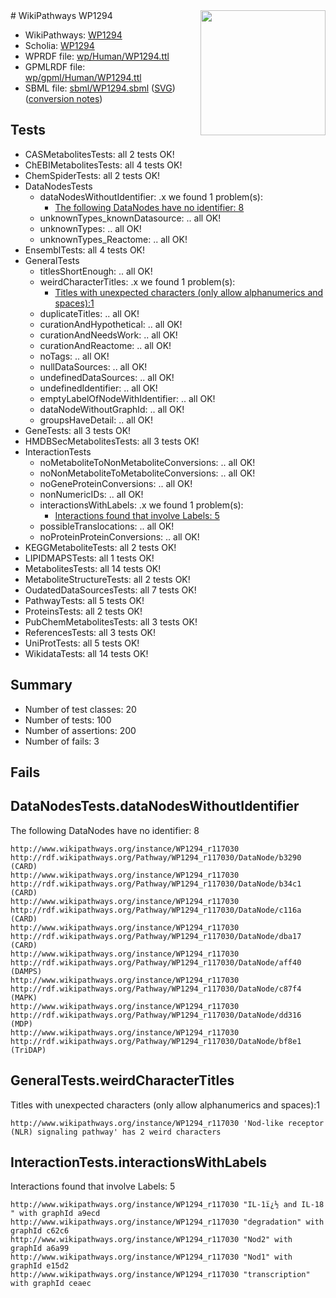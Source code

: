<img style="float: right; width: 200px" src="../logo.png" />
# WikiPathways WP1294

* WikiPathways: [WP1294](https://identifiers.org/wikipathways:WP1294)
* Scholia: [WP1294](https://scholia.toolforge.org/wikipathways/WP1294)
* WPRDF file: [wp/Human/WP1294.ttl](../wp/Human/WP1294.ttl)
* GPMLRDF file: [wp/gpml/Human/WP1294.ttl](../wp/gpml/Human/WP1294.ttl)
* SBML file: [sbml/WP1294.sbml](../sbml/WP1294.sbml) ([SVG](../sbml/WP1294.svg)) ([conversion notes](../sbml/WP1294.txt))

## Tests
* CASMetabolitesTests: all 2 tests OK!
* ChEBIMetabolitesTests: all 4 tests OK!
* ChemSpiderTests: all 2 tests OK!
* DataNodesTests
    * dataNodesWithoutIdentifier: .x we found 1 problem(s):
        * [The following DataNodes have no identifier: 8](#d2d32fa7)
    * unknownTypes_knownDatasource: .. all OK!
    * unknownTypes: .. all OK!
    * unknownTypes_Reactome: .. all OK!
* EnsemblTests: all 4 tests OK!
* GeneralTests
    * titlesShortEnough: .. all OK!
    * weirdCharacterTitles: .x we found 1 problem(s):
        * [Titles with unexpected characters (only allow alphanumerics and spaces):1](#fda87b3f)
    * duplicateTitles: .. all OK!
    * curationAndHypothetical: .. all OK!
    * curationAndNeedsWork: .. all OK!
    * curationAndReactome: .. all OK!
    * noTags: .. all OK!
    * nullDataSources: .. all OK!
    * undefinedDataSources: .. all OK!
    * undefinedIdentifier: .. all OK!
    * emptyLabelOfNodeWithIdentifier: .. all OK!
    * dataNodeWithoutGraphId: .. all OK!
    * groupsHaveDetail: .. all OK!
* GeneTests: all 3 tests OK!
* HMDBSecMetabolitesTests: all 3 tests OK!
* InteractionTests
    * noMetaboliteToNonMetaboliteConversions: .. all OK!
    * noNonMetaboliteToMetaboliteConversions: .. all OK!
    * noGeneProteinConversions: .. all OK!
    * nonNumericIDs: .. all OK!
    * interactionsWithLabels: .x we found 1 problem(s):
        * [Interactions found that involve Labels: 5](#630d267c)
    * possibleTranslocations: .. all OK!
    * noProteinProteinConversions: .. all OK!
* KEGGMetaboliteTests: all 2 tests OK!
* LIPIDMAPSTests: all 1 tests OK!
* MetabolitesTests: all 14 tests OK!
* MetaboliteStructureTests: all 2 tests OK!
* OudatedDataSourcesTests: all 7 tests OK!
* PathwayTests: all 5 tests OK!
* ProteinsTests: all 2 tests OK!
* PubChemMetabolitesTests: all 3 tests OK!
* ReferencesTests: all 3 tests OK!
* UniProtTests: all 5 tests OK!
* WikidataTests: all 14 tests OK!


## Summary

* Number of test classes: 20
* Number of tests: 100
* Number of assertions: 200
* Number of fails: 3

## Fails

<a name="d2d32fa7" />

## DataNodesTests.dataNodesWithoutIdentifier

The following DataNodes have no identifier: 8
```
http://www.wikipathways.org/instance/WP1294_r117030 http://rdf.wikipathways.org/Pathway/WP1294_r117030/DataNode/b3290 (CARD)
http://www.wikipathways.org/instance/WP1294_r117030 http://rdf.wikipathways.org/Pathway/WP1294_r117030/DataNode/b34c1 (CARD)
http://www.wikipathways.org/instance/WP1294_r117030 http://rdf.wikipathways.org/Pathway/WP1294_r117030/DataNode/c116a (CARD)
http://www.wikipathways.org/instance/WP1294_r117030 http://rdf.wikipathways.org/Pathway/WP1294_r117030/DataNode/dba17 (CARD)
http://www.wikipathways.org/instance/WP1294_r117030 http://rdf.wikipathways.org/Pathway/WP1294_r117030/DataNode/aff40 (DAMPS)
http://www.wikipathways.org/instance/WP1294_r117030 http://rdf.wikipathways.org/Pathway/WP1294_r117030/DataNode/c87f4 (MAPK)
http://www.wikipathways.org/instance/WP1294_r117030 http://rdf.wikipathways.org/Pathway/WP1294_r117030/DataNode/dd316 (MDP)
http://www.wikipathways.org/instance/WP1294_r117030 http://rdf.wikipathways.org/Pathway/WP1294_r117030/DataNode/bf8e1 (TriDAP)
```

<a name="fda87b3f" />

## GeneralTests.weirdCharacterTitles

Titles with unexpected characters (only allow alphanumerics and spaces):1
```
http://www.wikipathways.org/instance/WP1294_r117030 'Nod-like receptor (NLR) signaling pathway' has 2 weird characters
```

<a name="630d267c" />

## InteractionTests.interactionsWithLabels

Interactions found that involve Labels: 5
```
http://www.wikipathways.org/instance/WP1294_r117030 "IL-1ï¿½ and IL-18
" with graphId a9ecd
http://www.wikipathways.org/instance/WP1294_r117030 "degradation" with graphId c62c6
http://www.wikipathways.org/instance/WP1294_r117030 "Nod2" with graphId a6a99
http://www.wikipathways.org/instance/WP1294_r117030 "Nod1" with graphId e15d2
http://www.wikipathways.org/instance/WP1294_r117030 "transcription" with graphId ceaec
```

